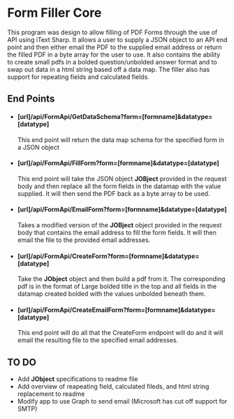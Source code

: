 Form Filler Core
====================
This program was design to allow filling of PDF Forms through the use of API using iText Sharp.  It allows a user to supply a JSON object to an API end point and then either email the PDF to the supplied email address or return the filled PDF in a byte array for the
user to use.  It also contains the ability to create small pdfs in a bolded question/unbolded answer format and to swap out data in a html string based off a data map.  The filler also has support for repeating fields and calculated fields.

End Points
---------------------
+ #### [url]/api/FormApi/GetDataSchema?form=[formname]&datatype=[datatype]
    This end point will return the data map schema for the specified form in a JSON object

+ #### [url]/api/FormApi/FillForm?form=[formname]&datatype=[datatype]
    This end point will take the JSON object **JOBject** provided in the request body and then replace all the form fields in the datamap with the value supplied.  It will then send the PDF back as a byte array to be used.
  
+ #### [url]/api/FormApi/EmailForm?form=[formname]&datatype=[datatype]
    Takes a modified version of the **JOBject** object provided in the request body that contains the email address to fill the form fields.  It will then email the file to the provided email addresses.

+ #### [url]/api/FormApi/CreateForm?form=[formname]&datatype=[datatype]
    Take the **JObject** object and then build a pdf from it.  The corresponding pdf is in the format of Large bolded title in the top and all fields in the datamap created bolded with the values unbolded beneath them.

+ #### [url]/api/FormApi/CreateEmailForm?form=[formname]&datatype=[datatype]
    This end point will do all that the CreateForm endpoint will do and it will email the resulting file to the specified email addresses.



TO DO
---------------------
  + Add **JObject** specifications to readme file
  + Add overview of reapeating field, calculated fileds, and html string replacement to readme
  + Modify app to use Graph to send email (Microsoft has cut off support for SMTP)
